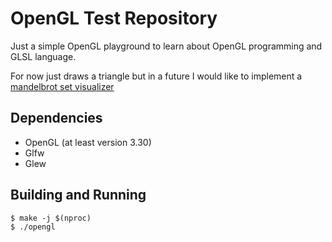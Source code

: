 # OpenGL Test Repository

Just a simple OpenGL playground to learn about OpenGL programming and GLSL
language.

For now just draws a triangle but in a future I would like to implement a
[mandelbrot set visualizer](https://github.com/mjkloeckner/mandelbrot)

## Dependencies

- OpenGL (at least version 3.30)
- Glfw
- Glew

## Building and Running

```console
$ make -j $(nproc)
$ ./opengl
```
